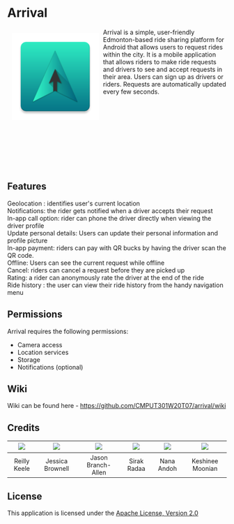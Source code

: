 # Arrival

<img src="https://raw.githubusercontent.com/CMPUT301W20T07/arrival/master/code/app/src/main/res/mipmap-xxxhdpi/ic_launcher.png" align="left" width="200" hspace="10" vspace="10">

Arrival is a simple, user-friendly Edmonton-based ride sharing platform for Android that allows users to request rides within the city.
It is a mobile application that allows riders to make ride requests and drivers to see and accept requests in their area. Users can sign up as drivers or riders. Requests are automatically updated every few seconds.

<br><br><br><br><br><br><br><br><br>

## Features

Geolocation : identifies user's current location<br>
Notifications: the rider gets notified when a driver accepts their request<br>
In-app call option: rider can phone the driver directly when viewing the driver profile<br>
Update personal details: Users can update their personal information and profile picture<br>
In-app payment: riders can pay with QR bucks by having the driver scan the QR code.<br>
Offline: Users can see the current request while offline<br>
Cancel: riders can cancel a request before they are picked up<br>
Rating: a rider can anonymously rate the driver at the end of the ride<br>
Ride history : the user can view their ride history from the handy navigation menu<br>


## Permissions
Arrival requires the following permissions: 
- Camera access
- Location services
- Storage
- Notifications (optional) 

## Wiki
Wiki can be found here - https://github.com/CMPUT301W20T07/arrival/wiki

## Credits
| [![](https://avatars2.githubusercontent.com/u/54957139?s=460&v=4)](https://github.com/reillykeele) | [![](https://avatars0.githubusercontent.com/u/59150487?s=460&v=4)](https://github.com/JessBrownell) | [![](https://avatars3.githubusercontent.com/u/20142047?s=460&v=4)](https://github.com/jasonexus) | [![](https://avatars2.githubusercontent.com/u/60719924?s=460&v=4)](https://github.com/crazyloco4) | [![](https://avatars0.githubusercontent.com/u/59236774?s=460&v=4)](https://github.com/deadpools-besty) | [![](https://avatars1.githubusercontent.com/u/44715881?s=460&v=4)](https://github.com/KeshineeM) |
| :---: | :---: | :---: | :---: | :---: | :---: |
| Reilly Keele | Jessica Brownell| Jason Branch-Allen| Sirak Radaa| Nana Andoh | Keshinee Moonian|

## License
This application is licensed under the [Apache License, Version 2.0](https://github.com/CMPUT301W20T07/arrival/wiki/Glossary#license)
